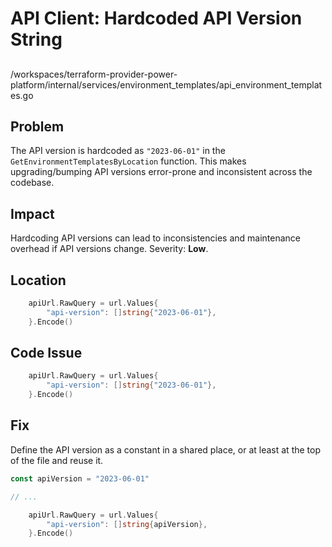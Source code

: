 # API Client: Hardcoded API Version String

##

/workspaces/terraform-provider-power-platform/internal/services/environment_templates/api_environment_templates.go

## Problem

The API version is hardcoded as `"2023-06-01"` in the `GetEnvironmentTemplatesByLocation` function. This makes upgrading/bumping API versions error-prone and inconsistent across the codebase.

## Impact

Hardcoding API versions can lead to inconsistencies and maintenance overhead if API versions change. Severity: **Low**.

## Location

```go
	apiUrl.RawQuery = url.Values{
		"api-version": []string{"2023-06-01"},
	}.Encode()
```

## Code Issue

```go
	apiUrl.RawQuery = url.Values{
		"api-version": []string{"2023-06-01"},
	}.Encode()
```

## Fix

Define the API version as a constant in a shared place, or at least at the top of the file and reuse it.

```go
const apiVersion = "2023-06-01"

// ...

	apiUrl.RawQuery = url.Values{
		"api-version": []string{apiVersion},
	}.Encode()
```
